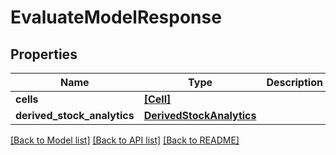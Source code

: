 # EvaluateModelResponse


## Properties
Name | Type | Description | Notes
------------ | ------------- | ------------- | -------------
**cells** | [**[Cell]**](Cell.md) |  | 
**derived_stock_analytics** | [**DerivedStockAnalytics**](DerivedStockAnalytics.md) |  | 

[[Back to Model list]](../README.md#documentation-for-models) [[Back to API list]](../README.md#documentation-for-api-endpoints) [[Back to README]](../README.md)


